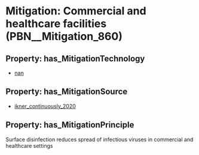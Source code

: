 # Mitigation: __Commercial and healthcare facilities__ (PBN__Mitigation_860)

## Property: has_MitigationTechnology

* [nan](../Technology/PBN__Technology_22)

## Property: has_MitigationSource

* [ikner_continuously_2020](../Article/PBN__Article_246)

## Property: has_MitigationPrinciple

Surface disinfection reduces spread of infectious viruses in commercial and healthcare settings

